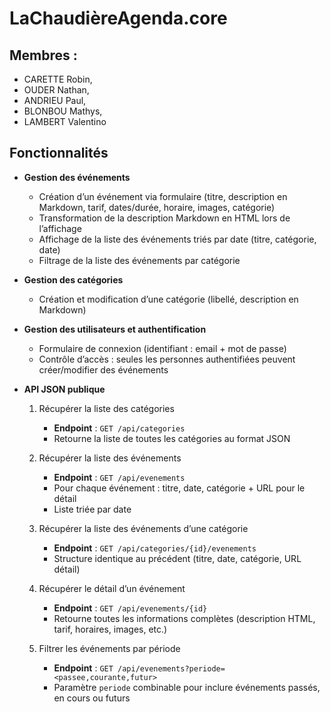 # LaChaudièreAgenda.core
## Membres :  
- CARETTE Robin, 
- OUDER Nathan,
- ANDRIEU Paul,
- BLONBOU Mathys,
- LAMBERT Valentino

## Fonctionnalités

* **Gestion des événements**

  * Création d’un événement via formulaire (titre, description en Markdown, tarif, dates/durée, horaire, images, catégorie)
  * Transformation de la description Markdown en HTML lors de l’affichage
  * Affichage de la liste des événements triés par date (titre, catégorie, date)
  * Filtrage de la liste des événements par catégorie

* **Gestion des catégories**

  * Création et modification d’une catégorie (libellé, description en Markdown)

* **Gestion des utilisateurs et authentification**

  * Formulaire de connexion (identifiant : email + mot de passe)
  * Contrôle d’accès : seules les personnes authentifiées peuvent créer/modifier des événements

* **API JSON publique**

  1. Récupérer la liste des catégories 

     * **Endpoint** : `GET /api/categories`
     * Retourne la liste de toutes les catégories au format JSON
  2. Récupérer la liste des événements

     * **Endpoint** : `GET /api/evenements`
     * Pour chaque événement : titre, date, catégorie + URL pour le détail
     * Liste triée par date
  3. Récupérer la liste des événements d’une catégorie

     * **Endpoint** : `GET /api/categories/{id}/evenements`
     * Structure identique au précédent (titre, date, catégorie, URL détail)
  4. Récupérer le détail d’un événement

     * **Endpoint** : `GET /api/evenements/{id}`
     * Retourne toutes les informations complètes (description HTML, tarif, horaires, images, etc.)
  5. Filtrer les événements par période

     * **Endpoint** : `GET /api/evenements?periode=<passee,courante,futur>`
     * Paramètre `periode` combinable pour inclure événements passés, en cours ou futurs


